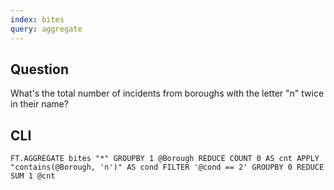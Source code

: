 ```yaml
---
index: bites
query: aggregate
---
```


## Question

What's the total number of incidents from boroughs with the letter "n" twice in their name?

## CLI

```
FT.AGGREGATE bites "*" GROUPBY 1 @Borough REDUCE COUNT 0 AS cnt APPLY "contains(@Borough, 'n')" AS cond FILTER '@cond == 2' GROUPBY 0 REDUCE SUM 1 @cnt
```